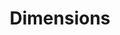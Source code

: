 ---
bigquery: https://console.cloud.google.com/bigquery?p=covid-19-dimensions-ai&page=table&d=data&t=publications
contributors: Digital Science, https://www.digital-science.com/
cost: Free for personal, non-commercial use.
description: Dimensions contains more than 100 million publications, ranging from
  articles published in scholarly journals, books and book chapters, to preprints
  and conference proceedings. All publications are contextualized with linked data
  sets, funding, publications, patents, clinical trials, and policy documents. You
  can also view associated categories, funders, institutions, and researcher profiles.
documentation: https://docs.dimensions.ai/bigquery/index.html
last_edit: Mon, 04 Apr 2022 19:04:00 GMT
location: https://www.dimensions.ai/products/free/
maintained_by: Digital Science, https://www.digital-science.com/
schema_fields: '[''family_id'', ''funder_countries'', ''abstract'', ''concepts'',
  ''pages'', ''address'', ''original_assignee'', ''grant_number'', ''resulting_publication_doi'',
  ''relationships'', ''proceedings_title'', ''aliases'', ''doi'', ''clinical_trial_ids'',
  ''created_date'', ''citations_count'', ''associated_grant_ids'', ''category_for'',
  ''isbn'', ''labels'', ''source_id'', ''established'', ''category_uoa'', ''end_year'',
  ''acronyms'', ''granted_year'', ''eisbn'', ''publisher'', ''original_assignee_orgs'',
  ''investigators'', ''reference_ids'', ''license'', ''inventor_names'', ''original_assignee_countries'',
  ''priority_year'', ''date_print'', ''funding_usd'', ''journal_lists'', ''links'',
  ''date'', ''start_date'', ''cited_by_ids'', ''date_online'', ''status'', ''funding_currency'',
  ''journal'', ''citations'', ''funder_org_acronyms'', ''acronym'', ''start_year'',
  ''conference'', ''arxiv_id'', ''categories'', ''jurisdiction'', ''cpc'', ''assignee_orgs'',
  ''type'', ''category_icrp_ct'', ''associated_publication_id'', ''name'', ''wikipedia_url'',
  ''category_sdg'', ''funding_eur'', ''filing_status'', ''open_access_categories'',
  ''repository_name'', ''ipcr'', ''conditions'', ''language'', ''book_title'', ''funder_org_countries'',
  ''research_org_cities'', ''family_members_ids'', ''original_abstract'', ''parent_id'',
  ''kind'', ''linkout'', ''priority_date'', ''associated_publication_pmid'', ''issue'',
  ''supporting_grant_ids'', ''filing_year'', ''category_hra'', ''research_org_state_names'',
  ''funding_details'', ''description'', ''assignee_countries'', ''funding_gbp'', ''pmid'',
  ''metrics'', ''publication_date'', ''citation_string'', ''date_imported_gbq'', ''subtitles'',
  ''expiration_year'', ''open_access_categories_v2'', ''registry'', ''foa_number'',
  ''research_org_state_codes'', ''year'', ''brief_title'', ''filing_date'', ''funding_cny'',
  ''authors'', ''application_number'', ''mesh_headings'', ''research_org_city_names'',
  ''patent_ids'', ''category_hrcs_rac'', ''funding_aud'', ''funding_amount'', ''editors'',
  ''researcher_ids'', ''organisation_details'', ''category_hrcs_hc'', ''current_assignee'',
  ''end_date'', ''category_icrp_cso'', ''gender'', ''funder_orgs'', ''research_org_country_names'',
  ''date_modified'', ''funder_org_cities'', ''embargo_date'', ''expiration_date'',
  ''current_assignee_orgs'', ''granted_date'', ''research_org_countries'', ''funder_org'',
  ''publication_year'', ''associated_publication_arxiv_id'', ''acknowledgements'',
  ''category_bra'', ''active_years'', ''repository_id'', ''date_normal'', ''category_rcdc'',
  ''types'', ''id'', ''email_address'', ''current_assignee_countries'', ''funding_nzd'',
  ''original_title'', ''mesh_terms'', ''book_series_title'', ''interventions'', ''pmcid'',
  ''phase'', ''publication_ids'', ''funding_cad'', ''funding_jpy'', ''title'', ''external_ids'',
  ''family_count'', ''volume'', ''legal_status'', ''resulting_publication_ids'', ''date_inserted'',
  ''altmetrics'', ''legal_events'', ''research_orgs'', ''associated_publication_doi'',
  ''funding_chf'', ''funder_org_state_codes'', ''repository_url'']'
shortname: dimensions
tags:
- scholarly literature
- patents
- funding
- clinical trials
- academic profiles
terms_of_use: 'Use of both the Dimensions COVID-19 dataset and full Dimensions dataset
  are subject to the Dimensions Terms of use: https://www.dimensions.ai/policies-terms-legal '
title: Dimensions
uuid: dcff88bd-fe6b-4fdb-8159-809bf9d7bc1c
---